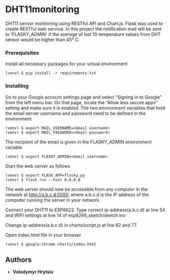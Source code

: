 # DHT11monitoring
DHT11 sensor monitoring using RESTful API and Chart.js. Flask was used to create RESTful web service.
In this project the notification mail will be sent to 'FLASKY_ADMIN' if the average of last 10 temperature 
values from DHT sensor would be higher than 45° C. 

### Prerequisites
Install all necessary packages for your virtual environment
```
(venv) $ pip install -r requirements.txt
```
### Installing
Go to your Google account settings page and select “Signing in to Google” from the left menu bar. 
On that page, locate the “Allow less secure apps” setting and make sure it is enabled.
The two environment variables that hold the email server username and password  need to be defined in the environment
```
(venv) $ export MAIL_USERNAME=<Gmail username>
(venv) $ export MAIL_PASSWORD=<Gmail password>
```
The recipient of the email is given in the FLASKY_ADMIN environment variable
```
(venv) $ export FLASKY_ADMIN=<Gmail username>
```
Start the web server as follows
```
(venv) $ export FLASK_APP=flasky.py
(venv) $ flask run --host 0.0.0.0
```
The web server should now be accessible from any computer in the network at http://a.b.c.d:5000, 
where a.b.c.d is the IP address of the computer running the server in your network.

Connect your DHT11 to ESP8622. Type correct ip-address(a.b.c.d) at line 54 and WIFI settings 
at line 14 of esp8266_sketch/sketch.ino

Change ip-address(a.b.c.d) in charts/script.js at line 62 and 77.

Open index.html file in your browser
```
(venv) $ google-chrome charts/index.html
```

## Authors

* **Volodymyr Hrytsiv**
